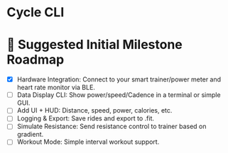 # Cycle CLI

# 🧪 Suggested Initial Milestone Roadmap

- [x] Hardware Integration: Connect to your smart trainer/power meter and heart rate monitor via BLE.
- [ ] Data Display CLI: Show power/speed/Cadence in a terminal or simple GUI.
- [ ] Add UI + HUD: Distance, speed, power, calories, etc.
- [ ] Logging & Export: Save rides and export to .fit.
- [ ] Simulate Resistance: Send resistance control to trainer based on gradient.
- [ ] Workout Mode: Simple interval workout support.
